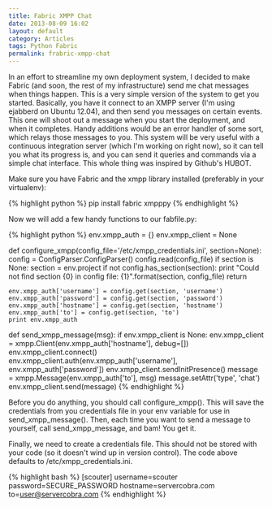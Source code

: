 ```yaml
---
title: Fabric XMPP Chat
date: 2013-08-09 16:02
layout: default
category: Articles
tags: Python Fabric
permalink: frabric-xmpp-chat
---
```

In an effort to streamline my own deployment system, I decided to make
Fabric (and soon, the rest of my infrastructure) send me chat messages
when things happen. This is a very simple version of the system to get
you started. Basically, you have it connect to an XMPP server (I'm using
ejabberd on Ubuntu 12.04), and then send you messages on certain events.
This one will shoot out a message when you start the deployment, and
when it completes. Handy additions would be an error handler of some
sort, which relays those messages to you. This system will be very
useful with a continuous integration server (which I'm working on right
now), so it can tell you what its progress is, and you can send it
queries and commands via a simple chat interface. This whole thing was
inspired by Github's HUBOT.

<!--more-->

Make sure you have Fabric and the xmpp library installed (preferably in
your virtualenv):

{% highlight python %}
pip install fabric xmpppy
{% endhighlight %}

Now we will add a few handy functions to our fabfile.py:

{% highlight python %}
env.xmpp_auth = {}
env.xmpp_client = None

def configure_xmpp(config_file='/etc/xmpp_credentials.ini', section=None):
    config = ConfigParser.ConfigParser()
    config.read(config_file)
    if section is None:
        section = env.project
    if not config.has_section(section):
        print "Could not find section {0} in config file: {1}".format(section, config_file)
        return

    env.xmpp_auth['username'] = config.get(section, 'username')
    env.xmpp_auth['password'] = config.get(section, 'password')
    env.xmpp_auth['hostname'] = config.get(section, 'hostname')
    env.xmpp_auth['to'] = config.get(section, 'to')
    print env.xmpp_auth

def send_xmpp_message(msg):
    if env.xmpp_client is None:
        env.xmpp_client = xmpp.Client(env.xmpp_auth['hostname'], debug=[])
        env.xmpp_client.connect()
        env.xmpp_client.auth(env.xmpp_auth['username'], env.xmpp_auth['password'])
        env.xmpp_client.sendInitPresence()
    message = xmpp.Message(env.xmpp_auth['to'], msg)
    message.setAttr('type', 'chat')
    env.xmpp_client.send(message)
{% endhighlight %}

Before you do anything, you should call configure_xmpp(). This will
save the credentials from you credentials file in your env variable for
use in send_xmpp_message(). Then, each time you want to send a message
to yourself, call send_xmpp_message, and bam! You get it.

Finally, we need to create a credentials file. This should not be stored
with your code (so it doesn't wind up in version control). The code
above defaults to /etc/xmpp_credentials.ini.

{% highlight bash %}
[scouter]
username=scouter
password=SECURE_PASSWORD
hostname=servercobra.com
to=user@servercobra.com
{% endhighlight %}

